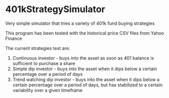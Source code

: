# 401kStrategySimulator
Very simple simulator that tries a variety of 401k fund buying strategies

This program has been tested with the historical price CSV files from
Yahoo Finance

The current strategies test are:
1) Continuous investor - buys into the asset as soon as 401 balance is
sufficient to purchase a share
2) Simple dip investor - buys into the asset when it dips below
a certain percentage over a period of days
3) Trend watching dip investor - buys into the asset when it dips below
a certain percentage over a period of days, but has stabilized to a certain
variability over a given timeframe